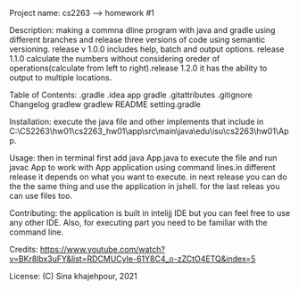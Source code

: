 Project name: cs2263 --> homework #1 

Description: making a commna dline program with java and gradle using different branches and release three versions of code using semantic versioning. release v 1.0.0 includes help, batch and output options. release 1.1.0 calculate the numbers without considering oreder of operations(calculate from left to right).release 1.2.0 it has the ability to output to multiple locations.

Table of Contents: 
.gradle <file>
.idea   <file>
app     <file>
gradle  <file>
.gitattributes
.gitignore
Changelog
gradlew
gradlew
README
setting.gradle

Installation: execute the java file and other implements that include in  C:\CS2263\hw01\cs2263_hw01\app\src\main\java\edu\isu\cs2263\hw01\App. 

Usage: then in terminal first add java App.java to execute the file and run javac App to work with App application using command lines.in different release it depends on what you want to execute. in next release you can do the the same thing and use the application in jshell. for the last releas you can use files too. 

Contributing: the application is built in intelijj IDE but you can feel free to use any other IDE. Also, for executing part you need to be familiar with the command line.

Credits: https://www.youtube.com/watch?v=BKr8lbx3uFY&list=RDCMUCyIe-61Y8C4_o-zZCtO4ETQ&index=5

License: (C) Sina khajehpour, 2021

